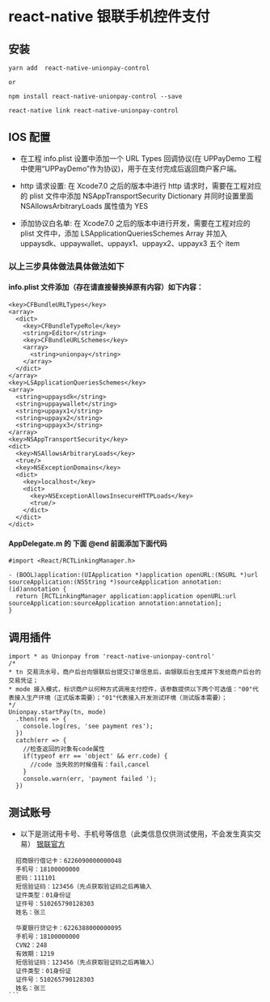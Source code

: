 # react-native 银联手机控件支付

## 安装


```code
yarn add  react-native-unionpay-control

or

npm install react-native-unionpay-control --save

react-native link react-native-unionpay-control
```

## IOS 配置

- 在工程 info.plist 设置中添加一个 URL Types 回调协议(在 UPPayDemo 工程中使用“UPPayDemo”作为协议)，用于在支付完成后返回商户客户端。

- http 请求设置: 在 Xcode7.0 之后的版本中进行 http 请求时，需要在工程对应的 plist 文件中添加 NSAppTransportSecurity  Dictionary 并同时设置里面 NSAllowsArbitraryLoads 属性值为 YES
- 添加协议白名单: 在 Xcode7.0 之后的版本中进行开发，需要在工程对应的 plist 文件中，添加 LSApplicationQueriesSchemes  Array 并加入uppaysdk、uppaywallet、uppayx1、uppayx2、uppayx3 五个 item

### 以上三步具体做法具体做法如下

#### info.plist 文件添加（存在请直接替换掉原有内容）如下内容：

```code
<key>CFBundleURLTypes</key>
<array>
  <dict>
    <key>CFBundleTypeRole</key>
    <string>Editor</string>
    <key>CFBundleURLSchemes</key>
    <array>
      <string>unionpay</string>
    </array>
  </dict>
</array>
<key>LSApplicationQueriesSchemes</key>
<array>
  <string>uppaysdk</string>
  <string>uppaywallet</string>
  <string>uppayx1</string>
  <string>uppayx2</string>
  <string>uppayx3</string>
</array>
<key>NSAppTransportSecurity</key>
<dict>
  <key>NSAllowsArbitraryLoads</key>
  <true/>
  <key>NSExceptionDomains</key>
  <dict>
    <key>localhost</key>
    <dict>
      <key>NSExceptionAllowsInsecureHTTPLoads</key>
      <true/>
    </dict>
  </dict>
</dict>
```

#### AppDelegate.m 的 下面 @end 前面添加下面代码

```code
#import <React/RCTLinkingManager.h>

- (BOOL)application:(UIApplication *)application openURL:(NSURL *)url sourceApplication:(NSString *)sourceApplication annotation:(id)annotation {
  return [RCTLinkingManager application:application openURL:url sourceApplication:sourceApplication annotation:annotation];
}
```

## 调用插件

```code
import * as Unionpay from 'react-native-unionpay-control'
/*
* tn 交易流水号，商户后台向银联后台提交订单信息后，由银联后台生成并下发给商户后台的交易凭证；
* mode 接入模式，标识商户以何种方式调用支付控件，该参数提供以下两个可选值："00"代表接入生产环境（正式版本需要）；"01"代表接入开发测试环境（测试版本需要）；
*/
Unionpay.startPay(tn, mode)
  .then(res => {
    console.log(res, 'see payment res');
  })
  catch(err => {
    //检查返回的对象有code属性
    if(typeof err == 'object' && err.code) {
      //code 当失败的时候值有：fail,cancel
    }
    console.warn(err, 'payment failed ');
  })
```

## 测试账号

- 以下是测试用卡号、手机号等信息（此类信息仅供测试使用，不会发生真实交易）
  [银联官方](https://open.unionpay.com/ajweb/product/newProDetail?proId=3)

```code
  招商银行借记卡：6226090000000048
  手机号：18100000000
  密码：111101
  短信验证码：123456（先点获取验证码之后再输入
  证件类型：01身份证
  证件号：510265790128303
  姓名：张三
```

````code
  华夏银行贷记卡：6226388000000095
  手机号：18100000000
  CVN2：248
  有效期：1219
  短信验证码：123456（先点获取验证码之后再输入）
  证件类型：01身份证
  证件号：510265790128303
  姓名：张三
```
